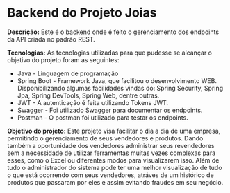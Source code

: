 # Backend do Projeto Joias

**Descrição:**
Este é o backend onde é feito o gerenciamento dos endpoints da API criada no padrão REST. 

**Tecnologias:**
As tecnologias utilizadas para que pudesse se alcançar o objetivo do projeto foram as seguintes: 
 * Java - Linguagem de programação
 * Spring Boot - Framework Java, que facilitou o desenvolvimento WEB. Disponibilizando algumas facilidades vindas do: Spring      Security, Spring Jpa, Spring DevTools, Spring Web, dentre outras.
 * JWT - A autenticação é feita utilizando Tokens JWT.
 * Swagger - Foi utilizado Swagger para documentar os endpoints.
 * Postman - O postman foi utilizado para testar os endpoints. 
 
**Objetivo do projeto:** 
Este projeto visa facilitar o dia a dia de uma empresa, permitindo o gerenciamento de seus vendedores e produtos. Dando também a oportunidade dos vendedores administrar seus revendedores sem a necessidade de utilizar ferramentas muitas vezes complexas para esses, como o Excel ou diferentes modos para visualizarem isso. Além de tudo o administrador do sistema pode ter uma melhor visualização de tudo o que está ocorrendo com seus vendedores, atráves de um histórico de produtos que passaram por eles e assim evitando fraudes em seu negócio. 
